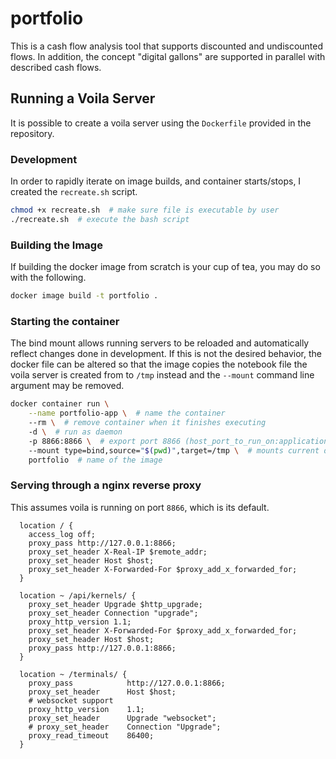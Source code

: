 # portfolio

This is a cash flow analysis tool that supports discounted and undiscounted flows. In addition, the concept "digital gallons" are supported in parallel with described cash flows.

## Running a Voila Server

It is possible to create a voila server using the `Dockerfile` provided in the repository.

### Development

In order to rapidly iterate on image builds, and container starts/stops, I created the `recreate.sh` script.

```bash
chmod +x recreate.sh  # make sure file is executable by user
./recreate.sh  # execute the bash script
```

### Building the Image

If building the docker image from scratch is your cup of tea, you may do so with the following.

```bash
docker image build -t portfolio .
```

### Starting the container

The bind mount allows running servers to be reloaded and automatically reflect changes done in development. If this is not the desired behavior, the docker file can be altered so that the image copies the notebook file the voila server is created from to `/tmp` instead and the `--mount` command line argument may be removed.

```bash
docker container run \
    --name portfolio-app \  # name the container
    --rm \  # remove container when it finishes executing
    -d \  # run as daemon
    -p 8866:8866 \  # export port 8866 (host_port_to_run_on:application_port_in_docker)
    --mount type=bind,source="$(pwd)",target=/tmp \  # mounts current directory to /tmp in container
    portfolio  # name of the image
```


### Serving through a nginx reverse proxy

This assumes voila is running on port `8866`, which is its default.

```nginx
  location / {
    access_log off;
    proxy_pass http://127.0.0.1:8866;
    proxy_set_header X-Real-IP $remote_addr;
    proxy_set_header Host $host;
    proxy_set_header X-Forwarded-For $proxy_add_x_forwarded_for;
  }

  location ~ /api/kernels/ {
    proxy_set_header Upgrade $http_upgrade;
    proxy_set_header Connection "upgrade";
    proxy_http_version 1.1;
    proxy_set_header X-Forwarded-For $proxy_add_x_forwarded_for;
    proxy_set_header Host $host;
    proxy_pass http://127.0.0.1:8866;
  }

  location ~ /terminals/ {
    proxy_pass            http://127.0.0.1:8866;
    proxy_set_header      Host $host;
    # websocket support
    proxy_http_version    1.1;
    proxy_set_header      Upgrade "websocket";
    # proxy_set_header    Connection "Upgrade";
    proxy_read_timeout    86400;
  }
```